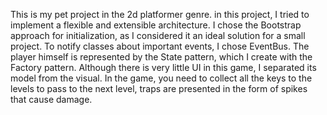 This is my pet project in the 2d platformer genre. in this project, I tried to implement a flexible and extensible architecture. 
I chose the Bootstrap approach for initialization, as I considered it an ideal solution for a small project. 
To notify classes about important events, I chose EventBus. The player himself is represented by the State pattern, which I create with the Factory pattern. 
Although there is very little UI in this game, I separated its model from the visual. 
In the game, you need to collect all the keys to the levels to pass to the next level, traps are presented in the form of spikes that cause damage.
